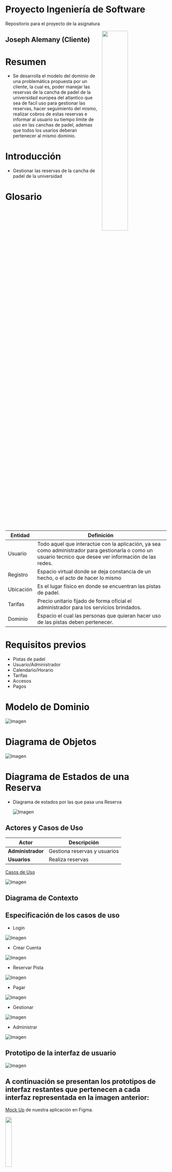 # Proyecto Ingeniería de Software
Repositorio para el proyecto de la asignatura

<img src="LOGO_APP.svg" width=40% align=right>

## Joseph Alemany (Cliente)
# Resumen
- Se desarrolla el modelo del dominio de una problemática propuesta por un cliente, la cual es, poder manejar las reservas de la cancha de padel de la universidad europea del atlantico que sea de facil uso para gestionar las reservas, hacer seguimiento del mismo, realizar cobros de estas reservas e informar al usuario su tiempo limite de uso en las canchas de padel, ademas que todos los usarios deberan pertenecer al mismo dominio.
# Introducción
- Gestionar las reservas de la cancha de padel de la universidad 
# Glosario
| Entidad     | Definición                                                                                                                                                                                                                |
| ----------- | ------------------------------------------------------------------------------------------------------------------------------------------------------------------------------------------------------------------------- |
| Usuario     | Todo aquel que interactúe con la aplicación, ya sea como administrador para gestionarla o como un usuario tecnico que desee ver información de las redes.                                                                 |
| Registro         |Espacio  virtual donde se deja constancia de un hecho, o el acto de hacer lo mismo |
| Ubicación   | Es el lugar físico en donde se encuentran las pistas de padel.                                                                                                                                                                          |
| Tarifas      | Precio unitario fijado de forma oficial el administrador para los servicios brindados.                                                  |                                                                        |                                                                                                        |
| Dominio      | Espacio el cual las personas que quieran hacer uso de las pistas deben pertenecer.                                                                                                                                |

# Requisitos previos
- Pistas de padel
- Usuario/Administrador
- Calendario/Horario
- Tarifas
- Accesos
- Pagos


# Modelo de Dominio 

![Imagen](imagenes/ModeloDeDominio.svg)

# Diagrama de Objetos 
![Imagen](imagenes/DiagramaDeObjetos.svg)

# Diagrama de Estados de una Reserva
- Diagrama de estados por las que pasa una Reserva

            
  ![Imagen](imagenes/DiagramadeEstadodeunaReserva.png)



## Actores y Casos de Uso

| Actor                 |Descripción                                    |
| --------------------- | ---------------------------------------------- |
| **Administrador**     | Gestiona reservas y usuarios         |
| **Usuarios**          | Realiza reservas               |

[Casos de Uso](/CasosDeUso/)

![Imagen](imagenes/CasoDeUsoSVG.svg)

## Diagrama de Contexto 

## Especificación de los casos de uso 

- Login 

![Imagen](imagenes/DiagramaDeEstadosLogin.svg)

- Crear Cuenta 

![Imagen](imagenes/DiagramaDeEstadosCrear.svg)

- Reservar Pista

![Imagen](imagenes/diagramaDeEstadosReservar.svg)

- Pagar 

![Imagen](imagenes/DiagramaDeEstadosPagar.svg)

- Gestionar

![Imagen](imagenes/DiagramaDeEstadosGestionar.svg)

- Administrar 

![Imagen](imagenes/DiagramaDeEstadosAdministrar.svg)



## Prototipo de la interfaz de usuario

![Imagen](imagenes/Prototipos.png)

## A continuación se presentan los prototipos de interfaz restantes que pertenecen a cada interfaz representada en la imagen anterior:

[Mock Up](https://www.figma.com/file/MpId1d2MqM2VkYzj57Lq8v/MockUp?type=design&node-id=0%3A1&mode=design&t=yik5d5ON9Fbw465y-1) de nuestra aplicación en Figma.

<img src="MockUp.svg" width=20% >

